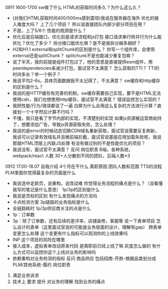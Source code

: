 0911 1600-1700
sw做了什么
HTML的获取时间多久？为什么这么久？
- (对我们HTML获取时间400/500ms感到震惊)我说在服务器在海外
优化的接入难度大吗？
上了几个项目？
所以说直接团队内部少部分项目在用？
- 不是，上了5/6个
性能的瓶颈是什么？
- 优化后是后端接口，优化前是请求流程和js打包
接口请求串行转并行为什么能优化？优化了多少？
拆分接口能优化嘛？是不是我拆分越多越好？
- H2和H1.1
external和splitChunk的区别是什么？
你写一个组件库，会使用external还是splitChunk？
splitchunk不是也能减少重复包嘛？
- 说了半天，我的前提是组件打包过了，他的意思是直接提供esm组件，用peerdependencies来减少打包，面试官不太满意？
怎么获取的TTI？
TTI的时间多长？举一个例子？
- 我说平均2-6s，具体页面数据我不太记得了，不太满意？
sw缓存和http缓存的区别是什么？
- 我说的是HTTP缓存有完善的机制，sw缓存需要自己实现，要不是HTML无法使用cdn，我们也想使用http缓存，面试官不太满意？
错误监控怎么实现的？
- 我把性能/行为/错误都说了一遍
白屏为什么会用这么复杂的方法进行计算？直接划一个十字然后计算不行吗？
- 不懂，我只是看了字节内部的实现，不清楚别的实现
如果js资源被运营商劫持了，想要添加广告，导致js资源获取失败，怎么处理？
- 我说的是error的时候动态切换CDN域名重新获取，面试官说需要反复刷新，我说可以记录有效域名并且微前端拦截，面试官说基座应用加载失败呢，我说那就HTML顶层上内联JS处理
有没有做过别的不是性能优化的项目？
- 我说没有，面试官不太满意？
反问
岗位职责
B端，各种系统，webpack/react
人数
30+人分散到不同的团队，后端人数*3

0912 17.00-18.07
自我介绍
4个月在干什么
离职原因
团队人数和范围
TTS的流程
PLM里面你觉得最复杂的页面是什么
- 我说选中定款页，说重构，说改动难
你觉得业务流程的痛点是什么？（没看懂我写的笔记是什么意思）
1p/3p的区别是什么
- 我说是货权的区别
有什么发现痛点的方法吗
- 卡点检测方案
3p链路的业务指标是什么
- 全链路耗时
1p/3p供应商关注的点是什么
- 1p：订单数
- 3p：除了订单数，还有后续的差评率，店铺装修，客服等
说一下表单项目
怎么设计的表单（这里面试官说的可能是业务层面的设计，理解有gap）
跨表单变更怎么处理
这个变更有什么指标可以观测你的上线效果吗
- INP
这个项目的风险在哪里
- 接入成本，虚拟表单改动原来代码
是离职前已经上线了嘛
灰度怎么做的
有什么方式可以监控你这个上线对业务的影响吗
- 依赖重构对业务检测的指标
反问
商品供应
包括招商-开款-根据品类划分成PLM/其他系统-履约
岗位职责
1. 满足业务诉求
2. 技术上 要求 提升 对业务的理解 找到业务的痛点


